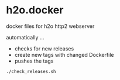 # h2o.docker
docker files for h2o http2 webserver

automatically ...

 - checks for new releases 
 - create new tags with changed Dockerfile
 - pushes the tags
 
```bash
./check_releases.sh
```